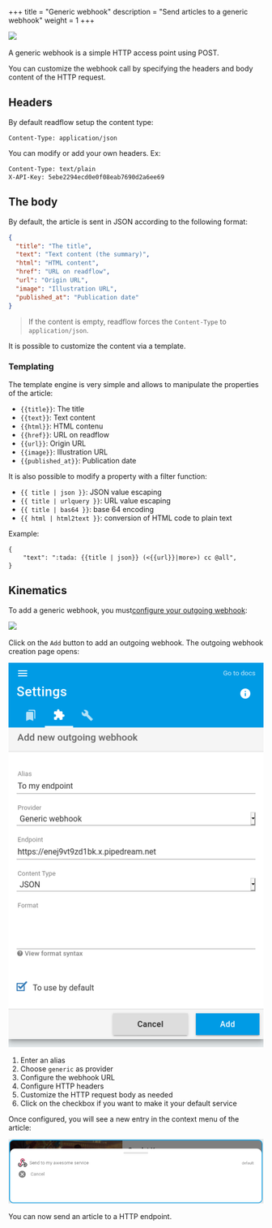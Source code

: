 +++
title = "Generic webhook"
description = "Send articles to a generic webhook"
weight = 1
+++

![](images/webhook.png)

A generic webhook is a simple HTTP access point using POST.

You can customize the webhook call by specifying the headers and body content of the HTTP request.

## Headers

By default readflow setup the content type:

```http
Content-Type: application/json
```

You can modify or add your own headers. Ex:

```http
Content-Type: text/plain
X-API-Key: 5ebe2294ecd0e0f08eab7690d2a6ee69
```

## The body

By default, the article is sent in JSON according to the following format:

```json
{
  "title": "The title",
  "text": "Text content (the summary)",
  "html": "HTML content",
  "href": "URL on readflow",
  "url": "Origin URL",
  "image": "Illustration URL",
  "published_at": "Publication date"
}
```

> If the content is empty, readflow forces the `Content-Type` to `application/json`.

It is possible to customize the content via a template.

### Templating

The template engine is very simple and allows to manipulate the properties of the article:

- `{{title}}`: The title
- `{{text}}`: Text content
- `{{html}}`: HTML contenu
- `{{href}}`: URL on readflow
- `{{url}}`: Origin URL
- `{{image}}`: Illustration URL
- `{{published_at}}`: Publication date

It is also possible to modify a property with a filter function:

- `{{ title | json }}`: JSON value escaping
- `{{ title | urlquery }}`: URL value escaping
- `{{ title | bas64 }}`: base 64 encoding
- `{{ html | html2text }}`: conversion of HTML code to plain text

Example:

```django
{
	"text": ":tada: {{title | json}} (<{{url}}|more>) cc @all",
}
```

## Kinematics

To add a generic webhook, you must[configure your outgoing webhook](https://readflow.app/settings/integrations):

![](../../incoming-webhook/integrations.png)

Click on the `Add` button to add an outgoing webhook.
The outgoing webhook creation page opens:

![](images/config.png)

1. Enter an alias
1. Choose `generic` as provider
1. Configure the webhook URL
1. Configure HTTP headers
1. Customize the HTTP request body as needed
1. Click on the checkbox if you want to make it your default service

Once configured, you will see a new entry in the context menu of the article:

![](images/send-to-webhook.png)

You can now send an article to a HTTP endpoint.
